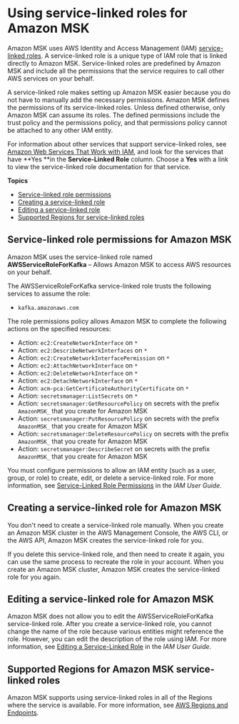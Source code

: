 # Using service\-linked roles for Amazon MSK<a name="using-service-linked-roles"></a>

Amazon MSK uses AWS Identity and Access Management \(IAM\) [ service\-linked roles](https://docs.aws.amazon.com/IAM/latest/UserGuide/id_roles_terms-and-concepts.html#iam-term-service-linked-role)\. A service\-linked role is a unique type of IAM role that is linked directly to Amazon MSK\. Service\-linked roles are predefined by Amazon MSK and include all the permissions that the service requires to call other AWS services on your behalf\. 

A service\-linked role makes setting up Amazon MSK easier because you do not have to manually add the necessary permissions\. Amazon MSK defines the permissions of its service\-linked roles\. Unless defined otherwise, only Amazon MSK can assume its roles\. The defined permissions include the trust policy and the permissions policy, and that permissions policy cannot be attached to any other IAM entity\.

For information about other services that support service\-linked roles, see [Amazon Web Services That Work with IAM](https://docs.aws.amazon.com/IAM/latest/UserGuide/reference_aws-services-that-work-with-iam.html), and look for the services that have **Yes **in the **Service\-Linked Role** column\. Choose a **Yes** with a link to view the service\-linked role documentation for that service\.

**Topics**
+ [Service\-linked role permissions](#slr-permissions)
+ [Creating a service\-linked role](#create-slr)
+ [Editing a service\-linked role](#edit-slr)
+ [Supported Regions for service\-linked roles](#slr-regions)

## Service\-linked role permissions for Amazon MSK<a name="slr-permissions"></a>

Amazon MSK uses the service\-linked role named **AWSServiceRoleForKafka** – Allows Amazon MSK to access AWS resources on your behalf\.

The AWSServiceRoleForKafka service\-linked role trusts the following services to assume the role:
+ `kafka.amazonaws.com`

The role permissions policy allows Amazon MSK to complete the following actions on the specified resources:
+ Action: `ec2:CreateNetworkInterface` on `*`
+ Action: `ec2:DescribeNetworkInterfaces` on `*`
+ Action: `ec2:CreateNetworkInterfacePermission` on `*`
+ Action: `ec2:AttachNetworkInterface` on `*`
+ Action: `ec2:DeleteNetworkInterface` on `*`
+ Action: `ec2:DetachNetworkInterface` on `*`
+ Action: `acm-pca:GetCertificateAuthorityCertificate` on `*`
+ Action: `secretsmanager:ListSecrets` on `*`
+ Action: `secretsmanager:GetResourcePolicy` on secrets with the prefix `AmazonMSK_` that you create for Amazon MSK
+ Action: `secretsmanager:PutResourcePolicy` on secrets with the prefix `AmazonMSK_` that you create for Amazon MSK
+ Action: `secretsmanager:DeleteResourcePolicy` on secrets with the prefix `AmazonMSK_` that you create for Amazon MSK
+ Action: `secretsmanager:DescribeSecret` on secrets with the prefix `AmazonMSK_` that you create for Amazon MSK

You must configure permissions to allow an IAM entity \(such as a user, group, or role\) to create, edit, or delete a service\-linked role\. For more information, see [Service\-Linked Role Permissions](https://docs.aws.amazon.com/IAM/latest/UserGuide/using-service-linked-roles.html#service-linked-role-permissions) in the *IAM User Guide*\.

## Creating a service\-linked role for Amazon MSK<a name="create-slr"></a>

You don't need to create a service\-linked role manually\. When you create an Amazon MSK cluster in the AWS Management Console, the AWS CLI, or the AWS API, Amazon MSK creates the service\-linked role for you\. 

If you delete this service\-linked role, and then need to create it again, you can use the same process to recreate the role in your account\. When you create an Amazon MSK cluster, Amazon MSK creates the service\-linked role for you again\. 

## Editing a service\-linked role for Amazon MSK<a name="edit-slr"></a>

Amazon MSK does not allow you to edit the AWSServiceRoleForKafka service\-linked role\. After you create a service\-linked role, you cannot change the name of the role because various entities might reference the role\. However, you can edit the description of the role using IAM\. For more information, see [Editing a Service\-Linked Role](https://docs.aws.amazon.com/IAM/latest/UserGuide/using-service-linked-roles.html#edit-service-linked-role) in the *IAM User Guide*\.

## Supported Regions for Amazon MSK service\-linked roles<a name="slr-regions"></a>

Amazon MSK supports using service\-linked roles in all of the Regions where the service is available\. For more information, see [AWS Regions and Endpoints](https://docs.aws.amazon.com/general/latest/gr/rande.html)\.